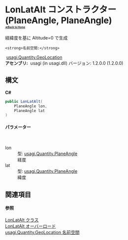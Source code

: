 # LonLatAlt コンストラクター (PlaneAngle, PlaneAngle)<div style="font-size:30%"><a href="https://github.com/usagi/usagi.cs/blob/master/docs/Home.md">≪Back to Home</a></div> 

経緯度を基に Altitude=0 で生成


    <strong>名前空間:</strong>
&nbsp;<a href="N_usagi_Quantity_GeoLocation.md">usagi.Quantity.GeoLocation</a><br /><strong>アセンブリ:</strong>
&nbsp;usagi (in usagi.dll) バージョン: 1.2.0.0 (1.2.0.0)

## 構文

**C#**<br />
``` C#
public LonLatAlt(
	PlaneAngle lon,
	PlaneAngle lat
)
```


#### パラメーター
&nbsp;<dl><dt>lon</dt><dd>型: <a href="T_usagi_Quantity_PlaneAngle.md">usagi.Quantity.PlaneAngle</a><br />経度</dd><dt>lat</dt><dd>型: <a href="T_usagi_Quantity_PlaneAngle.md">usagi.Quantity.PlaneAngle</a><br />緯度</dd></dl>

## 関連項目


#### 参照
<a href="T_usagi_Quantity_GeoLocation_LonLatAlt.md">LonLatAlt クラス</a><br /><a href="Overload_usagi_Quantity_GeoLocation_LonLatAlt__ctor.md">LonLatAlt オーバーロード</a><br /><a href="N_usagi_Quantity_GeoLocation.md">usagi.Quantity.GeoLocation 名前空間</a><br />